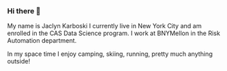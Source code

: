 ### Hi there 👋

My name is Jaclyn Karboski
I currently live in New York City and am enrolled in the CAS Data Science program.  I work at BNYMellon in the Risk Automation department. 

In my space time I enjoy camping, skiing, running, pretty much anything outside! 

